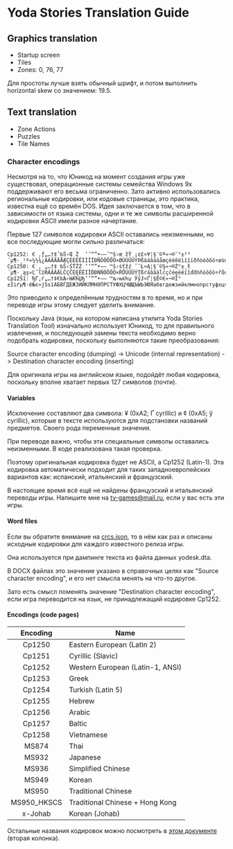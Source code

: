 Yoda Stories Translation Guide
==============================

## Graphics translation

* Startup screen
* Tiles
* Zones: 0, 76, 77


Для простоты лучше взять обычный шрифт, и потом выполнить horizontal skew со значением: 19.5.


## Text translation

* Zone Actions
* Puzzles
* Tile Names

[](#charset)

### Character encodings

Несмотря на то, что Юникод на момент создания игры уже существовал, операционные системы семейства Windows 9x поддерживают его весьма ограниченно.
Зато активно использовались региональные кодировки, или кодовые страницы, это практика, известна ещё со времён DOS.
Идея заключается в том, что в зависимости от языка системы, одни и те же символы расширенной кодировки ASCII имели разное начертание.

Первые 127 символов кодировки ASCII оставались неизменными, но все последующие могли сильно различаться:

```
Cp1252: € ‚ƒ„…†‡ˆ‰Š‹Œ Ž  ‘’“”•–—˜™š›œ žŸ ¡¢£¤¥¦§¨©ª«¬­®¯°±²³´µ¶·¸¹º»¼½¾¿ÀÁÂÃÄÅÆÇÈÉÊËÌÍÎÏÐÑÒÓÔÕÖ×ØÙÚÛÜÝÞßàáâãäåæçèéêëìíîïðñòóôõö÷øùúûüýþÿ
Cp1250: € ‚ „…†‡ ‰Š‹ŚŤŽŹ ‘’“”•–— ™š›śťžź ˇ˘Ł¤Ą¦§¨©Ş«¬­®Ż°±˛ł´µ¶·¸ąş»Ľ˝ľżŔÁÂĂÄĹĆÇČÉĘËĚÍÎĎĐŃŇÓÔŐÖ×ŘŮÚŰÜÝŢßŕáâăäĺćçčéęëěíîďđńňóôőö÷řůúűüýţ˙
Cp1251: ЂЃ‚ѓ„…†‡€‰Љ‹ЊЌЋЏђ‘’“”•–— ™љ›њќћџ ЎўЈ¤Ґ¦§Ё©Є«¬­®Ї°±Ііґµ¶·ё№є»јЅѕїАБВГДЕЖЗИЙКЛМНОПРСТУФХЦЧШЩЪЫЬЭЮЯабвгдежзийклмнопрстуфхцчшщъыьэюя
```

Это приводило к определённым трудностям в то время, но и при переводе игры этому следует уделить внимание.

Поскольку Java (язык, на котором написана утилита Yoda Stories Translation Tool) изначально использует Юникод, то 
для правильного извлечения, и последующей замены текста необходимо верно подобрать кодировки, поскольку выполняются такие преобразования:

Source character encoding (dumping) -> Unicode (internal representation) -> Destination character encoding (inserting)

Для оригинала игры на английском языке, подойдёт любая кодировка, поскольку вполне хватает первых 127 символов (почти).


#### Variables

Исключение составляют два символа: ¥ (0xA2; Ґ cyrillic) и ¢ (0xA5; ў cyrillic), которые в тексте используются для подстановки названий предметов.
Своего рода переменные значения. 

При переводе важно, чтобы эти специальные символы оставались неизменными. В коде реализована такая проверка.

Поэтому оригинальная кодировка будет не ASCII, а Cp1252 (Latin-1). Эта кодировка автоматически подходит
для таких западноевропейских вариантов как: испанский, итальянский и французский.

В настоящее время всё ещё не найдены французский и итальянский переводы игры. Напишите мне на tv-games@mail.ru, если у вас есть эти игры. 


#### Word files

Если вы обратите внимание на [crcs.json](/src/main/java/resources/crcs.json), то в нём как раз и описаны исходные кодировки для каждого известного релиза игры.

Она используется при дампинге текста из файла данных yodesk.dta.

В DOCX файлах это значение указано в справочных целях как "Source character encoding", и его нет смысла менять на что-то другое.

Зато есть смысл поменять значение "Destination character encoding", если игра переводится на язык, не принадлежащий кодировке Cp1252.


#### Encodings (code pages)

| Encoding | Name  |
|:-:|---|
| Cp1250 | Eastern European (Latin 2) |
| Cp1251 | Cyrillic (Slavic) |
| Cp1252 | Western European (Latin-1, ANSI) |
| Cp1253 | Greek |
| Cp1254 | Turkish (Latin 5) |
| Cp1255 | Hebrew |
| Cp1256 | Arabic |
| Cp1257 | Baltic |
| Cp1258 | Vietnamese |
| MS874 | Thai |
| MS932 | Japanese |
| MS936 | Simplified Chinese |
| MS949 | Korean |
| MS950 | Traditional Chinese |
| MS950_HKSCS | Traditional Chinese + Hong Kong |
| x-Johab | Korean (Johab) |

Остальные названия кодировок можно посмотреть в [этом документе](https://docs.oracle.com/javase/8/docs/technotes/guides/intl/encoding.doc.html) (вторая колонка). 

